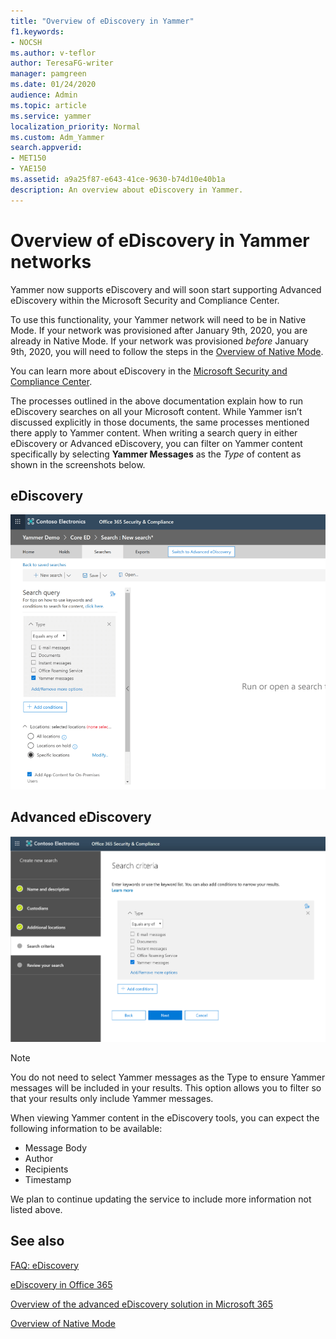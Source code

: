 ```yaml
---
title: "Overview of eDiscovery in Yammer"
f1.keywords:
- NOCSH
ms.author: v-teflor
author: TeresaFG-writer
manager: pamgreen
ms.date: 01/24/2020
audience: Admin
ms.topic: article
ms.service: yammer
localization_priority: Normal
ms.custom: Adm_Yammer
search.appverid: 
- MET150
- YAE150
ms.assetid: a9a25f87-e643-41ce-9630-b74d10e40b1a
description: An overview about eDiscovery in Yammer.
---
```


# Overview of eDiscovery in Yammer networks

Yammer now supports eDiscovery and will soon start supporting Advanced eDiscovery within the Microsoft Security and Compliance Center.

To use this functionality, your Yammer network will need to be in Native Mode. If your network was provisioned after January 9th, 2020, you are already in Native Mode. If your network was provisioned *before* January 9th, 2020, you will need to follow the steps in the [Overview of Native Mode](../configure-your-yammer-network/overview-native-mode.md).

You can learn more about eDiscovery in the [Microsoft Security and Compliance Center](https://docs.microsoft.com/microsoft-365/).

The processes outlined in the above documentation explain how to run eDiscovery searches on all your Microsoft content. While Yammer isn’t discussed explicitly in those documents, the same processes mentioned there apply to Yammer content. When writing a search query in either eDiscovery or Advanced eDiscovery, you can filter on Yammer content specifically by selecting **Yammer Messages** as the *Type* of content as shown in the screenshots below.

## eDiscovery

![yam-ediscovery](../media/kb/yam-ediscovery.png)

## Advanced eDiscovery

![yam-advanced-ediscovery](../media/yammer-advanced-ediscovery.png)

> [!NOTE]
> You do not need to select Yammer messages as the Type to ensure Yammer messages will be included in your results. This option allows you to filter so that your results only include Yammer messages.

When viewing Yammer content in the eDiscovery tools, you can expect the following information to be available:

- Message Body
- Author
- Recipients
- Timestamp

We plan to continue updating the service to include more information not listed above.

## See also

[FAQ: eDiscovery](/manage-security-and-compliance/FAQ-ediscovery.mc)

[eDiscovery in Office 365](https://docs.microsoft.com/office365/securitycompliance/ediscovery)

[Overview of the advanced eDiscovery solution in Microsoft 365](https://docs.microsoft.com/office365/securitycompliance/office-365-advanced-ediscovery)

[Overview of Native Mode](../configure-your-yammer-network/overview-native-mode.md)
